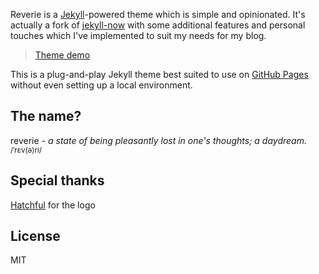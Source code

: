 Reverie is a [Jekyll](https://jekyllrb.com/)-powered theme which is simple and opinionated. It's actually a fork of [jekyll-now](https://github.com/barryclark/jekyll-now) with some additional features and personal touches which I've implemented to suit my needs for my blog.

> [Theme demo](https://www.amitmerchant.com/reverie/introducing-reverie-jekyll-theme/)

This is a plug-and-play Jekyll theme best suited to use on [GitHub Pages](https://pages.github.com) without even setting up a local environment.

## The name?

reverie - _a state of being pleasantly lost in one's thoughts; a daydream._<br><sup>/ˈrɛv(ə)ri/</sup> 

## Special thanks
[Hatchful](https://hatchful.shopify.com/) for the logo


## License

MIT
